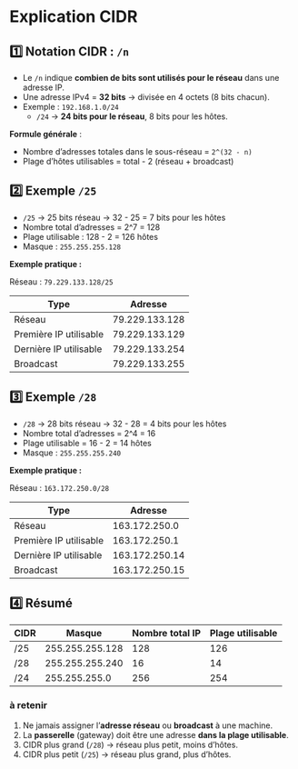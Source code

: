 # Explication CIDR  

## 1️⃣ Notation CIDR : `/n`

- Le `/n` indique **combien de bits sont utilisés pour le réseau** dans une adresse IP.  
- Une adresse IPv4 = **32 bits** → divisée en 4 octets (8 bits chacun).  
- Exemple : `192.168.1.0/24`  
  - `/24` → **24 bits pour le réseau**, 8 bits pour les hôtes.  

**Formule générale** :  
- Nombre d’adresses totales dans le sous-réseau = `2^(32 - n)`  
- Plage d’hôtes utilisables = total - 2 (réseau + broadcast)

  
## 2️⃣ Exemple `/25`

- `/25` → 25 bits réseau → 32 - 25 = 7 bits pour les hôtes  
- Nombre total d’adresses = 2^7 = 128  
- Plage utilisable : 128 - 2 = 126 hôtes  
- Masque : `255.255.255.128`  


**Exemple pratique :**

Réseau : `79.229.133.128/25`  

| Type                     | Adresse           |
|---------------------------|-----------------|
| Réseau                    | 79.229.133.128  |
| Première IP utilisable    | 79.229.133.129  |
| Dernière IP utilisable    | 79.229.133.254  |
| Broadcast                 | 79.229.133.255  |



## 3️⃣ Exemple `/28`

- `/28` → 28 bits réseau → 32 - 28 = 4 bits pour les hôtes  
- Nombre total d’adresses = 2^4 = 16  
- Plage utilisable = 16 - 2 = 14 hôtes  
- Masque : `255.255.255.240`  


**Exemple pratique :**

Réseau : `163.172.250.0/28`  

| Type                     | Adresse           |
|---------------------------|-----------------|
| Réseau                    | 163.172.250.0   |
| Première IP utilisable    | 163.172.250.1   |
| Dernière IP utilisable    | 163.172.250.14  |
| Broadcast                 | 163.172.250.15  |



## 4️⃣ Résumé

| CIDR   | Masque           | Nombre total IP | Plage utilisable |
|--------|-----------------|----------------|----------------|
| /25    | 255.255.255.128 | 128            | 126            |
| /28    | 255.255.255.240 | 16             | 14             |
| /24    | 255.255.255.0   | 256            | 254            |



### à retenir

1. Ne jamais assigner l’**adresse réseau** ou **broadcast** à une machine.  
2. La **passerelle** (gateway) doit être une adresse **dans la plage utilisable**.  
3. CIDR plus grand (`/28`) → réseau plus petit, moins d’hôtes.  
4. CIDR plus petit (`/25`) → réseau plus grand, plus d’hôtes.  


